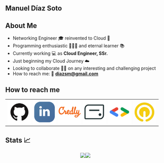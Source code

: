 ## Manuel Díaz Soto  #
## About Me ##

- Networking Engineer 🎓  reinvented to Cloud 💬  
- Programming enthusiastic 👨🏻‍💻  and eternal learner 📚  
- Currently working 💻 as **Cloud Engineer, SSr.**  
- Just beginning my Cloud Journey ☁️  
- Looking to collaborate 👐🏻 on any interesting and challenging project  
- How to reach me: 📨 **diazsm@gmail.com**  

## How to reach me ##

<p>
    <div style="text-align:center;">
        <table style="margin: 0 auto;">
            <tr>
                <td>
                    <a href="https://github.com/manueldiazsoto"><img src="/images/icon-github.png" alt="GitHub" height="75" width="75"></a>
    	            <a href="https://www.linkedin.com/in/manueldiazsoto/"><img src="/images/icon-linkedin.png" alt="LinkedIn" height="75" width="75"></a>
                    <a href="https://www.credly.com/users/manueldiazsoto"><img src="/images/icon-credly.png" alt="Credly" height="75" width="75"></a>
                    <a href="https://www.credential.net/profile/manueldiazsoto/wallet"><img src="/images/icon-accredible.png" alt="Accredible.net" height="75" width="75"></a>
                    <a href="https://g.dev/manueldiazsoto"><img src="/images/icon-googledev.png" alt="Google Developer" height="75" width="75"></a>
                    <a href="https://www.cloudskillsboost.google/public_profiles/120ef6de-26a5-42d4-93ce-e239968f37ab"><img src="/images/icon-qwiklabs.jpeg" alt="QwikLabs" height="75" width="75"></a>
                </td>
            </tr>
        </table>
    </div>
</p>

## Stats 📈 ##

<p align="center">
    <img align="center" src="https://github-readme-stats.vercel.app/api/top-langs/?username=manueldiazsoto&layout=compact&show_icons=true&title_color=fff&icon_color=79ff97&text_color=9f9f9f&bg_color=151515" height="150"><img align="center" src="https://github-readme-stats.vercel.app/api/?username=manueldiazsoto&hide=contribs,prs&show_icons=true&title_color=fff&icon_color=79ff97&text_color=9f9f9f&bg_color=151515" height="150">
</p>

